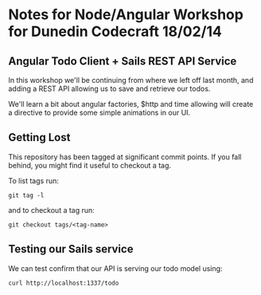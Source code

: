 # Notes for Node/Angular Workshop for Dunedin Codecraft 18/02/14

## Angular Todo Client + Sails REST API Service

In this workshop we'll be continuing from where we left off last
month, and adding a REST API allowing us to save and retrieve our
todos.

We'll learn a bit about angular factories, $http and time allowing
will create a directive to provide some simple animations in our UI.

## Getting Lost

This repository has been tagged at significant commit points. If you
fall behind, you might find it useful to checkout a tag.

To list tags run:

```git tag -l```

and to checkout a tag run:

```git checkout tags/<tag-name>```

## Testing our Sails service
We can test confirm that our API is serving our todo model using:

```curl http://localhost:1337/todo```
